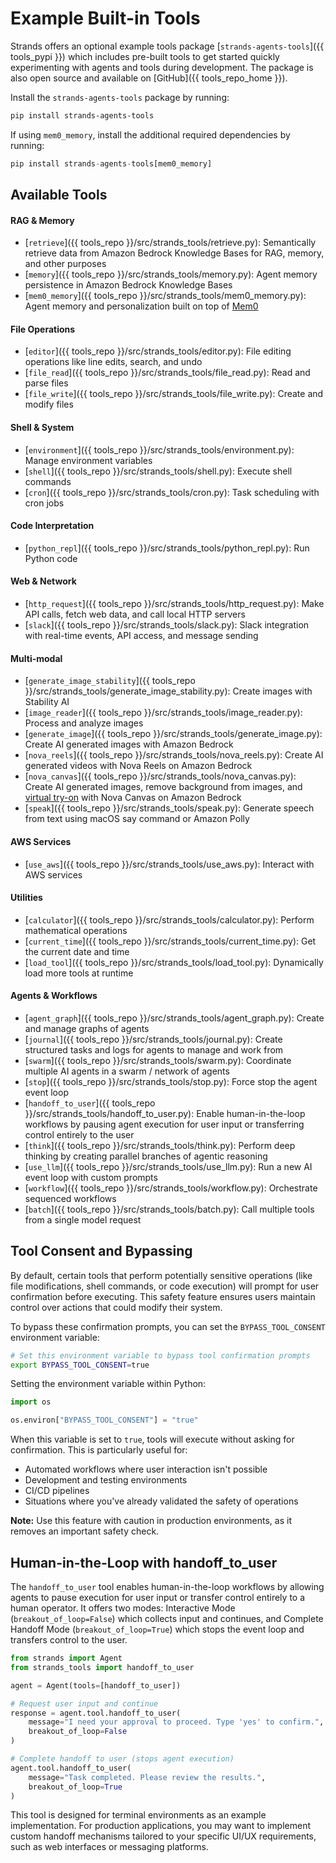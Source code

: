# Example Built-in Tools

Strands offers an optional example tools package [`strands-agents-tools`]({{ tools_pypi }}) which includes pre-built tools to get started quickly experimenting with agents and tools during development. The package is also open source and available on [GitHub]({{ tools_repo_home }}).

Install the `strands-agents-tools` package by running:

```bash
pip install strands-agents-tools
```

If using `mem0_memory`, install the additional required dependencies by running:

```python
pip install strands-agents-tools[mem0_memory]
```

## Available Tools

#### RAG & Memory
- [`retrieve`]({{ tools_repo }}/src/strands_tools/retrieve.py): Semantically retrieve data from Amazon Bedrock Knowledge Bases for RAG, memory, and other purposes
- [`memory`]({{ tools_repo }}/src/strands_tools/memory.py): Agent memory persistence in Amazon Bedrock Knowledge Bases
- [`mem0_memory`]({{ tools_repo }}/src/strands_tools/mem0_memory.py): Agent memory and personalization built on top of [Mem0](https://mem0.ai)

#### File Operations
- [`editor`]({{ tools_repo }}/src/strands_tools/editor.py): File editing operations like line edits, search, and undo
- [`file_read`]({{ tools_repo }}/src/strands_tools/file_read.py): Read and parse files
- [`file_write`]({{ tools_repo }}/src/strands_tools/file_write.py): Create and modify files

#### Shell & System
- [`environment`]({{ tools_repo }}/src/strands_tools/environment.py): Manage environment variables
- [`shell`]({{ tools_repo }}/src/strands_tools/shell.py): Execute shell commands
- [`cron`]({{ tools_repo }}/src/strands_tools/cron.py): Task scheduling with cron jobs

#### Code Interpretation
- [`python_repl`]({{ tools_repo }}/src/strands_tools/python_repl.py): Run Python code

#### Web & Network
- [`http_request`]({{ tools_repo }}/src/strands_tools/http_request.py): Make API calls, fetch web data, and call local HTTP servers
- [`slack`]({{ tools_repo }}/src/strands_tools/slack.py): Slack integration with real-time events, API access, and message sending

#### Multi-modal
- [`generate_image_stability`]({{ tools_repo }}/src/strands_tools/generate_image_stability.py): Create images with Stability AI
- [`image_reader`]({{ tools_repo }}/src/strands_tools/image_reader.py): Process and analyze images
- [`generate_image`]({{ tools_repo }}/src/strands_tools/generate_image.py): Create AI generated images with Amazon Bedrock
- [`nova_reels`]({{ tools_repo }}/src/strands_tools/nova_reels.py): Create AI generated videos with Nova Reels on Amazon Bedrock
- [`nova_canvas`]({{ tools_repo }}/src/strands_tools/nova_canvas.py): Create AI generated images, remove background from images, and [virtual try-on](https://docs.aws.amazon.com/nova/latest/userguide/image-gen-vto.html) with Nova Canvas on Amazon Bedrock
- [`speak`]({{ tools_repo }}/src/strands_tools/speak.py): Generate speech from text using macOS say command or Amazon Polly

#### AWS Services
- [`use_aws`]({{ tools_repo }}/src/strands_tools/use_aws.py): Interact with AWS services

#### Utilities
- [`calculator`]({{ tools_repo }}/src/strands_tools/calculator.py): Perform mathematical operations
- [`current_time`]({{ tools_repo }}/src/strands_tools/current_time.py): Get the current date and time
- [`load_tool`]({{ tools_repo }}/src/strands_tools/load_tool.py): Dynamically load more tools at runtime

#### Agents & Workflows
- [`agent_graph`]({{ tools_repo }}/src/strands_tools/agent_graph.py): Create and manage graphs of agents
- [`journal`]({{ tools_repo }}/src/strands_tools/journal.py): Create structured tasks and logs for agents to manage and work from
- [`swarm`]({{ tools_repo }}/src/strands_tools/swarm.py): Coordinate multiple AI agents in a swarm / network of agents
- [`stop`]({{ tools_repo }}/src/strands_tools/stop.py): Force stop the agent event loop
- [`handoff_to_user`]({{ tools_repo }}/src/strands_tools/handoff_to_user.py): Enable human-in-the-loop workflows by pausing agent execution for user input or transferring control entirely to the user
- [`think`]({{ tools_repo }}/src/strands_tools/think.py): Perform deep thinking by creating parallel branches of agentic reasoning
- [`use_llm`]({{ tools_repo }}/src/strands_tools/use_llm.py): Run a new AI event loop with custom prompts
- [`workflow`]({{ tools_repo }}/src/strands_tools/workflow.py): Orchestrate sequenced workflows
- [`batch`]({{ tools_repo }}/src/strands_tools/batch.py): Call multiple tools from a single model request

## Tool Consent and Bypassing

By default, certain tools that perform potentially sensitive operations (like file modifications, shell commands, or code execution) will prompt for user confirmation before executing. This safety feature ensures users maintain control over actions that could modify their system.

To bypass these confirmation prompts, you can set the `BYPASS_TOOL_CONSENT` environment variable:

```bash
# Set this environment variable to bypass tool confirmation prompts
export BYPASS_TOOL_CONSENT=true
```

Setting the environment variable within Python:

```python
import os

os.environ["BYPASS_TOOL_CONSENT"] = "true"
```

When this variable is set to `true`, tools will execute without asking for confirmation. This is particularly useful for:

- Automated workflows where user interaction isn't possible
- Development and testing environments
- CI/CD pipelines
- Situations where you've already validated the safety of operations

**Note:** Use this feature with caution in production environments, as it removes an important safety check.

## Human-in-the-Loop with handoff_to_user

The `handoff_to_user` tool enables human-in-the-loop workflows by allowing agents to pause execution for user input or transfer control entirely to a human operator. It offers two modes: Interactive Mode (`breakout_of_loop=False`) which collects input and continues, and Complete Handoff Mode (`breakout_of_loop=True`) which stops the event loop and transfers control to the user.

```python
from strands import Agent
from strands_tools import handoff_to_user

agent = Agent(tools=[handoff_to_user])

# Request user input and continue
response = agent.tool.handoff_to_user(
    message="I need your approval to proceed. Type 'yes' to confirm.",
    breakout_of_loop=False
)

# Complete handoff to user (stops agent execution)
agent.tool.handoff_to_user(
    message="Task completed. Please review the results.",
    breakout_of_loop=True
)
```

This tool is designed for terminal environments as an example implementation. For production applications, you may want to implement custom handoff mechanisms tailored to your specific UI/UX requirements, such as web interfaces or messaging platforms.
